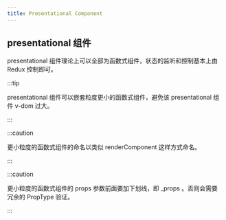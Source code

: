 ```yaml
---
title: Presentational Component
---
```


## presentational 组件

presentational 组件理论上可以全部为函数式组件，状态的监听和控制基本上由 Redux 控制即可。

:::tip

presentational 组件可以嵌套粒度更小的函数式组件，避免该 presentational 组件 v-dom 过大。

:::

:::caution

更小粒度的函数式组件的命名以类似 renderComponent 这样方式命名。

:::

:::caution

更小粒度的函数式组件的 props 参数前面要加下划线，即 \_props 。否则会需要冗余的 PropType 验证。

:::
